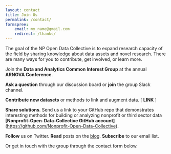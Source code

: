 ```yaml
---
layout: contact
title: Join Us
permalink: /contact/
formspree:
    email: my_name@gmail.com
    redirect: /thanks/
---
```


The goal of the NP Open Data Collective is to expand research capacity of the field by sharing knowledge about data assets and novel research. There are many ways for you to contribute, get involved, or learn more. 

Join the **Data and Analytics Common Interest Group** at the annual **ARNOVA Conference**. 

**Ask a question** through our discussion board or **join** the group Slack channel. 

**Contribute new datasets** or methods to link and augment data. [ **LINK** ]

**Share solutions**. Send us a link to your GitHub repo that demonstrates interesting methods for building or analyzing nonprofit or third sector data **[Nonprofit-Open-Data-Collective GitHub account]**(https://github.com/Nonprofit-Open-Data-Collective). 

**Follow** us on Twitter. **Read** posts on the [blog](https://nonprofit-open-data-collective.github.io/news/). **Subscribe** to our email list. 

Or get in touch with the group through the contact form below. 






